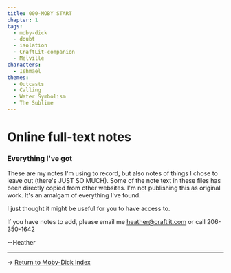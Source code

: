 ```yaml
---
title: 000-MOBY START
chapter: 1
tags:
  - moby-dick
  - doubt
  - isolation
  - CraftLit-companion
  - Melville
characters:
  - Ishmael
themes:
  - Outcasts
  - Calling
  - Water Symbolism
  - The Sublime
---
```

# Online full-text notes

### Everything I've got

These are my notes I'm using to record, but also notes of things I chose to leave out (there's JUST SO MUCH). Some of the note text in these files has been directly copied from other websites. I'm not publishing this as original work. It's an amalgam of everything I've found. 

I just thought it might be useful for you to have access to. 

If you have notes to add, please email me heather@craftlit.com or call 206-350-1642

--Heather 

--- 

→ [Return to Moby-Dick Index](🧠-Index_of_MOBY)
